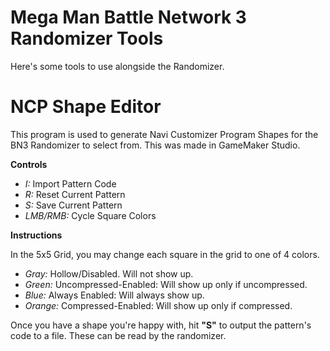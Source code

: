 Mega Man Battle Network 3 Randomizer Tools
============
Here's some tools to use alongside the Randomizer.

NCP Shape Editor
============
This program is used to generate Navi Customizer Program Shapes for the BN3 Randomizer to select from. This was made in GameMaker Studio.

**Controls**
 - _I:_ Import Pattern Code
 - _R:_ Reset Current Pattern
 - _S:_ Save Current Pattern
 - _LMB/RMB:_ Cycle Square Colors

**Instructions**

In the 5x5 Grid, you may change each square in the grid to one of 4 colors.
 - _Gray:_ Hollow/Disabled. Will not show up.
 - _Green:_ Uncompressed-Enabled: Will show up only if uncompressed.
 - _Blue:_ Always Enabled: Will always show up.
 - _Orange:_ Compressed-Enabled: Will show up only if compressed.

Once you have a shape you're happy with, hit **"S"** to output the pattern's code to a file. These can be read by the randomizer.
